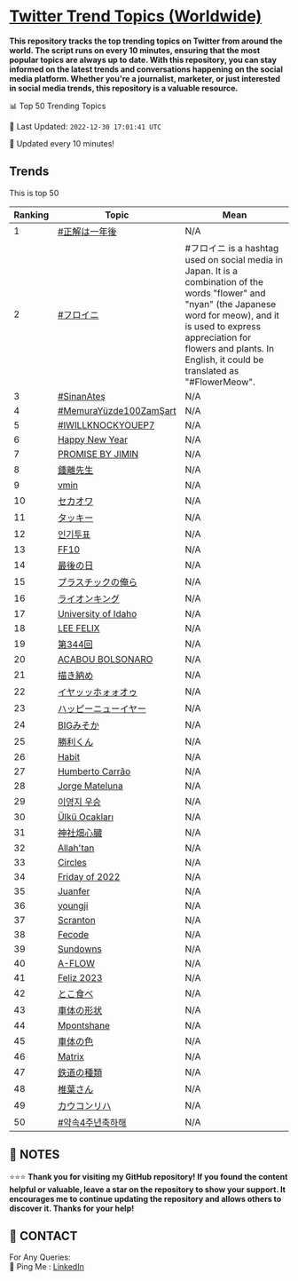 [Twitter Trend Topics (Worldwide)](https://github.com/ErcinDedeoglu/Twitter-Trend-Topics)
==========

**This repository tracks the top trending topics on Twitter from around the world. 
The script runs on every 10 minutes, ensuring that the most popular topics are always up to date. 
With this repository, you can stay informed on the latest trends and conversations happening on the social media platform. 
Whether you're a journalist, marketer, or just interested in social media trends, this repository is a valuable resource.**


📊 Top 50 Trending Topics

📆 Last Updated: `2022-12-30 17:01:41 UTC`

🔧 Updated every 10 minutes!


## Trends

This is top 50

| Ranking | Topic | Mean |
| ------- | ------------ | ------------ |
| 1 | [#正解は一年後](http://twitter.com/search?q=%23%e6%ad%a3%e8%a7%a3%e3%81%af%e4%b8%80%e5%b9%b4%e5%be%8c) | N/A |
| 2 | [#フロイニ](http://twitter.com/search?q=%23%e3%83%95%e3%83%ad%e3%82%a4%e3%83%8b) | #フロイニ is a hashtag used on social media in Japan. It is a combination of the words "flower" and "nyan" (the Japanese word for meow), and it is used to express appreciation for flowers and plants. In English, it could be translated as "#FlowerMeow". |
| 3 | [#SinanAteş](http://twitter.com/search?q=%23SinanAte%c5%9f) | N/A |
| 4 | [#MemuraYüzde100ZamŞart](http://twitter.com/search?q=%23MemuraY%c3%bczde100Zam%c5%9eart) | N/A |
| 5 | [#IWILLKNOCKYOUEP7](http://twitter.com/search?q=%23IWILLKNOCKYOUEP7) | N/A |
| 6 | [Happy New Year](http://twitter.com/search?q=Happy+New+Year) | N/A |
| 7 | [PROMISE BY JIMIN](http://twitter.com/search?q=PROMISE+BY+JIMIN) | N/A |
| 8 | [鍾離先生](http://twitter.com/search?q=%e9%8d%be%e9%9b%a2%e5%85%88%e7%94%9f) | N/A |
| 9 | [vmin](http://twitter.com/search?q=vmin) | N/A |
| 10 | [セカオワ](http://twitter.com/search?q=%e3%82%bb%e3%82%ab%e3%82%aa%e3%83%af) | N/A |
| 11 | [タッキー](http://twitter.com/search?q=%e3%82%bf%e3%83%83%e3%82%ad%e3%83%bc) | N/A |
| 12 | [인기투표](http://twitter.com/search?q=%ec%9d%b8%ea%b8%b0%ed%88%ac%ed%91%9c) | N/A |
| 13 | [FF10](http://twitter.com/search?q=FF10) | N/A |
| 14 | [最後の日](http://twitter.com/search?q=%e6%9c%80%e5%be%8c%e3%81%ae%e6%97%a5) | N/A |
| 15 | [プラスチックの俺ら](http://twitter.com/search?q=%e3%83%97%e3%83%a9%e3%82%b9%e3%83%81%e3%83%83%e3%82%af%e3%81%ae%e4%bf%ba%e3%82%89) | N/A |
| 16 | [ライオンキング](http://twitter.com/search?q=%e3%83%a9%e3%82%a4%e3%82%aa%e3%83%b3%e3%82%ad%e3%83%b3%e3%82%b0) | N/A |
| 17 | [University of Idaho](http://twitter.com/search?q=University+of+Idaho) | N/A |
| 18 | [LEE FELIX](http://twitter.com/search?q=LEE+FELIX) | N/A |
| 19 | [第344回](http://twitter.com/search?q=%e7%ac%ac344%e5%9b%9e) | N/A |
| 20 | [ACABOU BOLSONARO](http://twitter.com/search?q=ACABOU+BOLSONARO) | N/A |
| 21 | [描き納め](http://twitter.com/search?q=%e6%8f%8f%e3%81%8d%e7%b4%8d%e3%82%81) | N/A |
| 22 | [イヤッッホォォオゥ](http://twitter.com/search?q=%e3%82%a4%e3%83%a4%e3%83%83%e3%83%83%e3%83%9b%e3%82%a9%e3%82%a9%e3%82%aa%e3%82%a5) | N/A |
| 23 | [ハッピーニューイヤー](http://twitter.com/search?q=%e3%83%8f%e3%83%83%e3%83%94%e3%83%bc%e3%83%8b%e3%83%a5%e3%83%bc%e3%82%a4%e3%83%a4%e3%83%bc) | N/A |
| 24 | [BIGみそか](http://twitter.com/search?q=BIG%e3%81%bf%e3%81%9d%e3%81%8b) | N/A |
| 25 | [勝利くん](http://twitter.com/search?q=%e5%8b%9d%e5%88%a9%e3%81%8f%e3%82%93) | N/A |
| 26 | [Habit](http://twitter.com/search?q=Habit) | N/A |
| 27 | [Humberto Carrão](http://twitter.com/search?q=Humberto+Carr%c3%a3o) | N/A |
| 28 | [Jorge Mateluna](http://twitter.com/search?q=Jorge+Mateluna) | N/A |
| 29 | [이영지 우승](http://twitter.com/search?q=%ec%9d%b4%ec%98%81%ec%a7%80+%ec%9a%b0%ec%8a%b9) | N/A |
| 30 | [Ülkü Ocakları](http://twitter.com/search?q=%c3%9clk%c3%bc+Ocaklar%c4%b1) | N/A |
| 31 | [神社畑心臓](http://twitter.com/search?q=%e7%a5%9e%e7%a4%be%e7%95%91%e5%bf%83%e8%87%93) | N/A |
| 32 | [Allah'tan](http://twitter.com/search?q=Allah%27tan) | N/A |
| 33 | [Circles](http://twitter.com/search?q=Circles) | N/A |
| 34 | [Friday of 2022](http://twitter.com/search?q=Friday+of+2022) | N/A |
| 35 | [Juanfer](http://twitter.com/search?q=Juanfer) | N/A |
| 36 | [youngji](http://twitter.com/search?q=youngji) | N/A |
| 37 | [Scranton](http://twitter.com/search?q=Scranton) | N/A |
| 38 | [Fecode](http://twitter.com/search?q=Fecode) | N/A |
| 39 | [Sundowns](http://twitter.com/search?q=Sundowns) | N/A |
| 40 | [A-FLOW](http://twitter.com/search?q=A-FLOW) | N/A |
| 41 | [Feliz 2023](http://twitter.com/search?q=Feliz+2023) | N/A |
| 42 | [とこ食べ](http://twitter.com/search?q=%e3%81%a8%e3%81%93%e9%a3%9f%e3%81%b9) | N/A |
| 43 | [車体の形状](http://twitter.com/search?q=%e8%bb%8a%e4%bd%93%e3%81%ae%e5%bd%a2%e7%8a%b6) | N/A |
| 44 | [Mpontshane](http://twitter.com/search?q=Mpontshane) | N/A |
| 45 | [車体の色](http://twitter.com/search?q=%e8%bb%8a%e4%bd%93%e3%81%ae%e8%89%b2) | N/A |
| 46 | [Matrix](http://twitter.com/search?q=Matrix) | N/A |
| 47 | [鉄道の種類](http://twitter.com/search?q=%e9%89%84%e9%81%93%e3%81%ae%e7%a8%ae%e9%a1%9e) | N/A |
| 48 | [椎葉さん](http://twitter.com/search?q=%e6%a4%8e%e8%91%89%e3%81%95%e3%82%93) | N/A |
| 49 | [カウコンリハ](http://twitter.com/search?q=%e3%82%ab%e3%82%a6%e3%82%b3%e3%83%b3%e3%83%aa%e3%83%8f) | N/A |
| 50 | [#약속4주년축하해](http://twitter.com/search?q=%23%ec%95%bd%ec%86%8d4%ec%a3%bc%eb%85%84%ec%b6%95%ed%95%98%ed%95%b4) | N/A |




## 📝 NOTES

⭐⭐⭐ **Thank you for visiting my GitHub repository! If you found the content helpful or valuable, leave a star on the repository to show your support. It encourages me to continue updating the repository and allows others to discover it. Thanks for your help!**

## 📨 CONTACT

 For Any Queries:  
            🏓 Ping Me : [LinkedIn](https://www.linkedin.com/in/ercindedeoglu/)